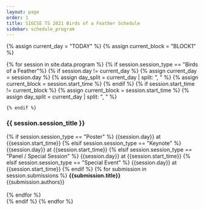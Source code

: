 ```yaml
---
layout: page
order: 1
title: SIGCSE TS 2021 Birds of a Feather Schedule
sidebar: schedule_program
---
```


{% assign current_day = "TODAY" %}
{% assign current_block = "BLOCK1" %}

{% for session in site.data.program %}
  {% if session.session_type == "Birds of a Feather"%}
  {% if session.day != current_day %}
    {% assign current_day = session.day %}
    {% assign day_split = current_day | split: ", " %}
    {% assign current_block = session.start_time %}
  {% endif %}
  {% if session.start_time != current_block %}
    {% assign current_block = session.start_time %}
    {% assign day_split = current_day | split: ", " %}

    {% endif %}
<div class="card">
  <div class="container">
    <h3 id="{{session.session_id | downcase}}">{{ session.session_title }}</h3>
    {% if session.session_type == "Poster" %}
    <span class="alert-box papersession">{{session.day}} at {{session.start_time}}</span>
    {% elsif session.session_type == "Keynote" %}
    <span class="alert-box keynote">{{session.day}} at {{session.start_time}}</span>
    {% elsif session.session_type == "Panel / Special Session" %}
    <span class="alert-box panel">{{session.day}} at {{session.start_time}}</span>
    {% elsif session.session_type == "Special Event" %}
    <span class="alert-box specialevent">{{session.day}} at {{session.start_time}}</span>
    {% endif %}
    {% for submission in session.submissions %}
        <strong>{{submission.title}}</strong><br>
        {{submission.authors}}<br><br>
    {% endfor %}
  </div>
</div> 
  {% endif %}
{% endfor %}